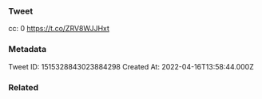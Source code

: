 ### Tweet
cc: 0 https://t.co/ZRV8WJJHxt

### Metadata
Tweet ID: 1515328843023884298
Created At: 2022-04-16T13:58:44.000Z

### Related

